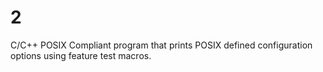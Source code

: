 # 2 

C/C++ POSIX Compliant program that prints POSIX defined configuration options using feature test macros.
